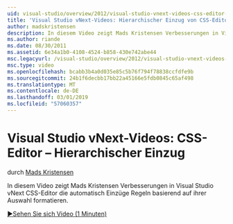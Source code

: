 ```yaml
---
uid: visual-studio/overview/2012/visual-studio-vnext-videos-css-editor-hierarchical-indentation
title: 'Visual Studio vNext-Videos: Hierarchischer Einzug von CSS-Editor | Microsoft-Dokumentation'
author: madskristensen
description: In diesem Video zeigt Mads Kristensen Verbesserungen in Visual Studio vNext CSS-Editor die automatisch Regeln basierend auf ihren weifte von Einzügen formatieren...
ms.author: riande
ms.date: 08/30/2011
ms.assetid: 6e34a1b0-4108-4524-b858-430e742abe44
msc.legacyurl: /visual-studio/overview/2012/visual-studio-vnext-videos-css-editor-hierarchical-indentation
msc.type: video
ms.openlocfilehash: bcabb3b4a0d035e85c5b76f794f78838ccfdfe9b
ms.sourcegitcommit: 24b1f6decbb17bb22a45166e5fdb0845c65af498
ms.translationtype: MT
ms.contentlocale: de-DE
ms.lasthandoff: 03/01/2019
ms.locfileid: "57060357"
---
```

<a name="visual-studio-vnext-videos-css-editor-hierarchical-indentation"></a>Visual Studio vNext-Videos: CSS-Editor – Hierarchischer Einzug
====================
durch [Mads Kristensen](https://github.com/madskristensen)

In diesem Video zeigt Mads Kristensen Verbesserungen in Visual Studio vNext CSS-Editor die automatisch Einzüge Regeln basierend auf ihrer Auswahl formatieren.

[&#9654;Sehen Sie sich Video (1 Minuten)](https://channel9.msdn.com/Blogs/ASP-NET-Site-Videos/visual-studio-vnext-videos-css-editor-hierarchical-indentation)
